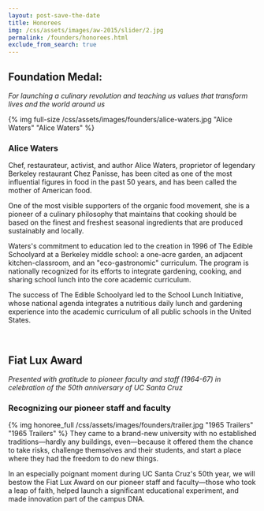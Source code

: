 ```yaml
---
layout: post-save-the-date
title: Honorees
img: /css/assets/images/aw-2015/slider/2.jpg
permalink: /founders/honorees.html
exclude_from_search: true
---
```


<div class="award-title"><h2>Foundation Medal:</h2>
<p><em>For launching a culinary revolution and teaching us values that transform lives and the world around us</em></p></div>

<div class="honoree-content"><div class="caption">
{% img full-size /css/assets/images/founders/alice-waters.jpg "Alice Waters" "Alice Waters" %}
</div><h3>Alice Waters</h3>

<p>Chef, restaurateur, activist, and author Alice Waters, proprietor of legendary Berkeley restaurant Chez Panisse, has been cited as one of the most influential figures in food in the past 50 years, and has been called the mother of American food.</p>

<p>One of the most visible supporters of the organic food movement, she is a pioneer of a culinary philosophy that maintains that cooking should be based on the finest and freshest seasonal ingredients that are produced sustainably and locally.</p>

<p>Waters's commitment to education led to the creation in 1996 of The Edible Schoolyard at a Berkeley middle school: a one-acre garden, an adjacent kitchen-classroom, and an "eco-gastronomic" curriculum. The program is nationally recognized for its efforts to integrate gardening, cooking, and sharing school lunch into the core academic curriculum.</p>

<p>The success of The Edible Schoolyard led to the School Lunch Initiative, whose national agenda integrates a nutritious daily lunch and gardening experience into the academic curriculum of all public schools in the United States.</p></div>

<div class="clear">&nbsp;</div>

<div class="award-title"><h2>Fiat Lux Award</h2><p><em>Presented with gratitude to pioneer faculty and staff (1964-67) in celebration of the 50th anniversary of UC Santa Cruz</em></p> </div>


<div class="honoree-content"><h3>Recognizing our pioneer staff and faculty</h3>
{% img honoree_full /css/assets/images/founders/trailer.jpg "1965 Trailers" "1965 Trailers" %}
They came to a brand-new university with no established traditions—hardly any buildings, even—because it offered them the chance to take risks, challenge themselves and their students, and start a place where they had the freedom to do new things.

In an especially poignant moment during UC Santa Cruz's 50th year, we will bestow the Fiat Lux Award on our pioneer staff and faculty—those who took a leap of faith, helped launch a significant educational experiment, and made innovation part of the campus DNA.</div>
